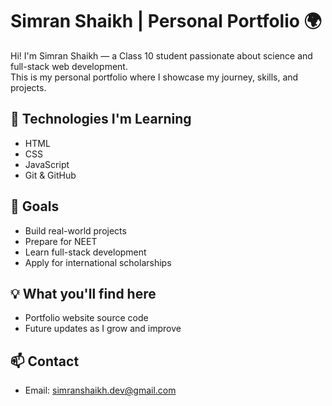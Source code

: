 # Simran Shaikh | Personal Portfolio 🌍

Hi! I'm Simran Shaikh — a Class 10 student passionate about science and full-stack web development.  
This is my personal portfolio where I showcase my journey, skills, and projects.

## 🔧 Technologies I'm Learning
- HTML
- CSS
- JavaScript
- Git & GitHub

## 🎯 Goals
- Build real-world projects
- Prepare for NEET
- Learn full-stack development
- Apply for international scholarships

## 💡 What you'll find here
- Portfolio website source code
- Future updates as I grow and improve

## 📫 Contact
- Email: simranshaikh.dev@gmail.com
